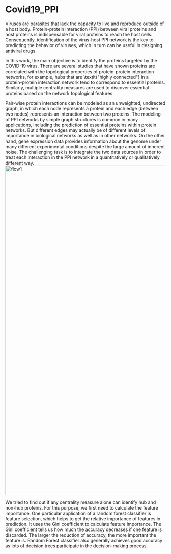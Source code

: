 # Covid19_PPI
Viruses are parasites that lack the capacity to live and reproduce outside of a host body. Protein-protein interaction (PPI) between viral proteins and host proteins is indispensable for viral proteins to reach the host cells. Consequently, identification of the virus-host PPI network is the key to predicting the behavior of viruses, which in turn can be useful in designing antiviral drugs. 

In this work, the main objective is to identify the proteins targeted by the COVID-19 virus. There are several studies that have shown proteins are correlated with the topological properties of protein-protein interaction networks, for example, hubs that are \textit{"highly connected"} in a protein-protein interaction network tend to correspond to essential proteins. Similarly, multiple centrality measures are used to discover essential proteins based on the network topological features.

Pair-wise protein interactions can be modeled as an unweighted, undirected graph, in which each node represents a protein and each edge (between two nodes) represents an interaction between two proteins. The modeling of PPI networks by simple graph structures is common in many applications, including the prediction of essential proteins within protein networks. But different edges may actually be of different levels of importance in biological networks as well as in other networks. On the other hand, gene expression data provides information about the genome under many different experimental conditions despite the large amount of inherent noise. The challenging task is to integrate the two data sources in order to treat each interaction in the PPI network in a quantitatively or qualitatively different way.
<img width="1896" height="1032" alt="flow1" src="https://github.com/user-attachments/assets/f56bb058-f689-44ec-9258-24a7e8766a27" />

We tried to find out if any centrality measure alone can identify hub and non-hub proteins. For this purpose, we first need to calculate the feature importance. One particular application of a random forest classifier is feature selection, which helps to get the relative importance of features in prediction. It uses the Gini coefficient to calculate feature importance. The Gini coefficient tells us how much the accuracy decreases if one feature is discarded. The larger the reduction of accuracy, the more important the feature is. Random  Forest classifier also generally achieves good accuracy as lots of decision trees participate in the decision-making process.
